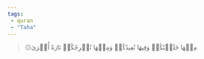 ```yaml
---
tags: 
 - quran 
 - "Taha"
---
```


> ۞مِنۡهَا خَلَقۡنَٰكُمۡ وَفِيهَا نُعِيدُكُمۡ وَمِنۡهَا نُخۡرِجُكُمۡ تَارَةً أُخۡرَىٰ
